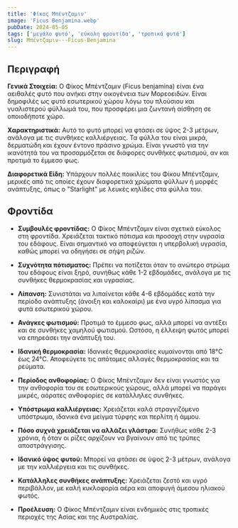 ```yaml
---
title: 'Φίκος Μπέντζαμιν'
image: 'Ficus Benjamina.webp'
pubDate: 2024-05-05
tags: ['μεγάλο φυτό', 'εύκολη φροντίδα', 'τροπικά φυτά']
slug: Μπέντζαμιν---Ficus-Benjamina
---
```


**Περιγραφή**
----------------
**Γενικά Στοιχεία:**
Ο Φίκος Μπέντζαμιν (Ficus benjamina) είναι ένα αειθαλές φυτό που ανήκει στην οικογένεια των Μορεοειδών. Είναι δημοφιλές ως φυτό εσωτερικού χώρου λόγω του πλούσιου και γυαλιστερού φύλλωμά του, που προσφέρει μια ζωντανή αίσθηση σε οποιοδήποτε χώρο.

**Χαρακτηριστικά:**
Αυτό το φυτό μπορεί να φτάσει σε ύψος 2-3 μέτρων, ανάλογα με τις συνθήκες καλλιέργειας. Τα φύλλα του είναι μικρά, δερματώδη και έχουν έντονο πράσινο χρώμα. Είναι γνωστό για την ικανότητά του να προσαρμόζεται σε διάφορες συνθήκες φωτισμού, αν και προτιμά το έμμεσο φως.

**Διαφορετικά Είδη:**
Υπάρχουν πολλές ποικιλίες του Φίκου Μπέντζαμιν, μερικές από τις οποίες έχουν διαφορετικά χρώματα φύλλων ή μορφές ανάπτυξης, όπως ο "Starlight" με λευκές κηλίδες στα φύλλα του.

**Φροντίδα**
--------------

* **Συμβουλές φροντίδας:** Ο Φίκος Μπέντζαμιν είναι σχετικά εύκολος στη φροντίδα. Χρειάζεται τακτικό πότισμα και προσοχή στην υγρασία του εδάφους. Είναι σημαντικό να αποφεύγεται η υπερβολική υγρασία, καθώς μπορεί να οδηγήσει σε σήψη ριζών.

* **Συχνότητα πότισματος:** Πρέπει να ποτίζεται όταν το ανώτερο στρώμα του εδάφους είναι ξηρό, συνήθως κάθε 1-2 εβδομάδες, ανάλογα με τις συνθήκες θερμοκρασίας και υγρασίας.

* **Λίπανση:** Συνιστάται να λιπαίνεται κάθε 4-6 εβδομάδες κατά την περίοδο ανάπτυξης (άνοιξη και καλοκαίρι) με ένα υγρό λίπασμα για φυτά εσωτερικού χώρου.

* **Ανάγκες φωτισμού:** Προτιμά το έμμεσο φως, αλλά μπορεί να αντέξει και σε συνθήκες χαμηλού φωτισμού. Ωστόσο, η έλλειψη φωτός μπορεί να επηρεάσει την ανάπτυξή του.

* **Ιδανική θερμοκρασία:** Ιδανικές θερμοκρασίες κυμαίνονται από 18°C έως 24°C. Αποφεύγετε τις απότομες αλλαγές θερμοκρασίας και τα ρεύματα.

* **Περίοδος ανθοφορίας:** Ο Φίκος Μπέντζαμιν δεν είναι γνωστός για την ανθοφορία του σε εσωτερικούς χώρους, αλλά μπορεί να παράγει μικρές, αόρατες ανθοφορίες σε κατάλληλες συνθήκες.

* **Υπόστρωμα καλλιέργειας:** Χρειάζεται καλά στραγγιζόμενο υπόστρωμα, ιδανικά ένα μείγμα τύρφης και περλίτη ή άμμου.

* **Πόσο συχνά χρειάζεται να αλλάζει γλάστρα:** Συνήθως κάθε 2-3 χρόνια, ή όταν οι ρίζες αρχίζουν να βγαίνουν από τις τρύπες αποστράγγισης.

* **Ιδανικό ύψος φυτού:** Μπορεί να φτάσει σε ύψος 2-3 μέτρων, ανάλογα με την καλλιέργεια και τις συνθήκες.

* **Κατάλληλες συνθήκες ανάπτυξης:** Χρειάζεται ζεστό και υγρό περιβάλλον, με καλή κυκλοφορία αέρα και αποφυγή άμεσου ηλιακού φωτός.

* **Προέλευση:** Ο Φίκος Μπέντζαμιν είναι ενδημικός στις τροπικές περιοχές της Ασίας και της Αυστραλίας.